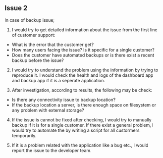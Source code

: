 ## Issue 2

In case of backup issue;

1. I would try to get detailed information about the issue from the first line of customer support:
- What is the error that the customer get?
- How many users facing the issue? Is it specific for a single customer?
- Does the customer have automated backups or is there exist a recent backup before the issue?

2. I would try to understand the problem using the information by trying to reproduce it. I would check the health and logs of the dashboard app and backup app if it is a seperate application.

3. After investigation, according to results, the following may be check:
- Is there any connectivity issue to backup location?
- If the backup location a server, is there enough space on filesystem or any problem with external storage?

4. If the issue is cannot be fixed after checking, I would try to manually backup if it is for a single customer. If there exist a general problem, I would try to automate the by writing a script for all custormers temporarily. 

5. If it is a problem related with the application like a bug etc., I would report the issue to the developer team.